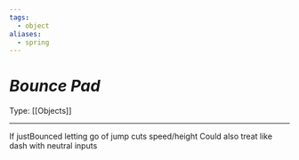 ```yaml
---
tags:
  - object
aliases:
  - spring
---
```

# _Bounce Pad_

Type: [[Objects]]

----

If justBounced letting go of jump cuts speed/height
Could also treat like dash with neutral inputs